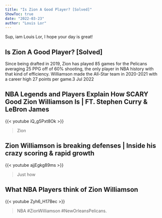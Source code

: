 ```yaml
---
title: "Is Zion A Good Player? [Solved]"
ShowToc: true 
date: "2022-03-23"
author: "Louis Lor" 
---
```


Sup, iam Louis Lor, I hope your day is great!
## Is Zion A Good Player? [Solved]
 Since being drafted in 2019, Zion has played 85 games for the Pelicans averaging 25 PPG off of 60% shooting, the only player in NBA history with that kind of efficiency. Williamson made the All-Star team in 2020-2021 with a career high 27 points per game.3 Jul 2022

## NBA Legends and Players Explain How SCARY Good Zion Williamson Is | FT. Stephen Curry & LeBron James
{{< youtube iQ_g5Pxt8Ok >}}
>Zion

## Zion Williamson is breaking defenses | Inside his crazy scoring & rapid growth
{{< youtube ajjEgkg89ms >}}
>Just how 

## What NBA Players think of Zion Williamson
{{< youtube Zyh6_H17Bec >}}
>NBA #ZionWilliamson #NewOrleansPelicans.

